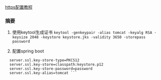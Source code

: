 [https配置教程](https://www.thomasvitale.com/https-spring-boot-ssl-certificate/)

### 摘要

1. 使用keytool生成证书
  ``` keytool -genkeypair -alias tomcat -keyalg RSA -keysize 2048 -keystore keystore.jks -validity 3650 -storepass password ```

2. 配置spring boot
  ``` 
    server.ssl.key-store-type=PKCS12
    server.ssl.key-store=classpath:keystore.p12
    server.ssl.key-store-password=password
    server.ssl.key-alias=tomcat ```
